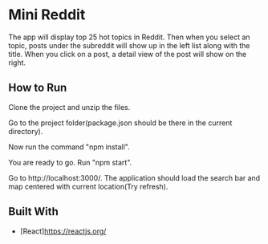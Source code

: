 # Mini Reddit

The app will display top 25 hot topics in Reddit. Then when you select an topic, posts under the subreddit will show up in the left list along with the title. When you click on a post, a detail view of the post will show on the right.


## How to Run
Clone the project and unzip the files.

Go to the project folder(package.json should be there in the current directory).

Now run the command "npm install".

You are ready to go. Run "npm start".

Go to http://localhost:3000/. The application should load the search bar and map centered with current location(Try refresh).

## Built With

* [React]https://reactjs.org/
